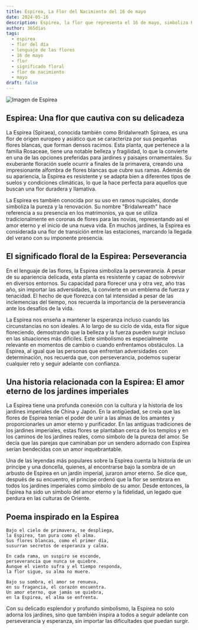 ```yaml
---
title: Espirea, La Flor del Nacimiento del 16 de mayo
date: 2024-05-16
description: Espirea, la flor que representa el 16 de mayo, simboliza Perseverancia. Descubre su fascinante historia, significado en el lenguaje de las flores y una poesía que celebra su belleza.
author: 365días
tags:
  - espirea
  - flor del día
  - lenguaje de las flores
  - 16 de mayo
  - flor
  - significado floral
  - flor de nacimiento
  - mayo
draft: false
---
```


![Imagen de Espirea](https://cdn.pixabay.com/photo/2020/04/21/04/50/meadowsweet-trees-5070844_1280.jpg#center)


## Espirea: Una flor que cautiva con su delicadeza

La Espirea (Spiraea), conocida también como Bridalwreath Spiraea, es una flor de origen europeo y asiático que se caracteriza por sus pequeñas flores blancas, que forman densos racimos. Esta planta, que pertenece a la familia Rosaceae, tiene una notable belleza y fragilidad, lo que la convierte en una de las opciones preferidas para jardines y paisajes ornamentales. Su exuberante floración suele ocurrir a finales de la primavera, creando una impresionante alfombra de flores blancas que cubre sus ramas. Además de su apariencia, la Espirea es resistente y se adapta bien a diferentes tipos de suelos y condiciones climáticas, lo que la hace perfecta para aquellos que buscan una flor duradera y llamativa.

La Espirea es también conocida por su uso en ramos nupciales, donde simboliza la pureza y la renovación. Su nombre "Bridalwreath" hace referencia a su presencia en los matrimonios, ya que se utiliza tradicionalmente en coronas de flores para las novias, representando así el amor eterno y el inicio de una nueva vida. En muchos jardines, la Espirea es considerada una flor de transición entre las estaciones, marcando la llegada del verano con su imponente presencia.

## El significado floral de la Espirea: Perseverancia

En el lenguaje de las flores, la Espirea simboliza la perseverancia. A pesar de su apariencia delicada, esta planta es resistente y capaz de sobrevivir en diversos entornos. Su capacidad para florecer una y otra vez, año tras año, sin importar las adversidades, la convierte en un emblema de fuerza y tenacidad. El hecho de que florezca con tal intensidad a pesar de las inclemencias del tiempo, nos recuerda la importancia de la perseverancia ante los desafíos de la vida.

La Espirea nos enseña a mantener la esperanza incluso cuando las circunstancias no son ideales. A lo largo de su ciclo de vida, esta flor sigue floreciendo, demostrando que la belleza y la fuerza pueden surgir incluso en las situaciones más difíciles. Este simbolismo es especialmente relevante en momentos de cambio o cuando enfrentamos obstáculos. La Espirea, al igual que las personas que enfrentan adversidades con determinación, nos recuerda que, con perseverancia, podemos superar cualquier reto y seguir adelante con confianza.

## Una historia relacionada con la Espirea: El amor eterno de los jardines imperiales

La Espirea tiene una profunda conexión con la cultura y la historia de los jardines imperiales de China y Japón. En la antigüedad, se creía que las flores de Espirea tenían el poder de unir a las almas de los amantes y proporcionarles un amor eterno y purificador. En las antiguas tradiciones de los jardines imperiales, estas flores se plantaban cerca de los templos y en los caminos de los jardines reales, como símbolo de la pureza del amor. Se decía que las parejas que caminaban por un sendero adornado con Espirea serían bendecidas con un amor inquebrantable.

Una de las leyendas más populares sobre la Espirea cuenta la historia de un príncipe y una doncella, quienes, al encontrarse bajo la sombra de un arbusto de Espirea en un jardín imperial, juraron amor eterno. Se dice que, después de su encuentro, el príncipe ordenó que la flor se sembrara en todos los jardines imperiales como símbolo de su amor. Desde entonces, la Espirea ha sido un símbolo del amor eterno y la fidelidad, un legado que perdura en las culturas de Oriente.

## Poema inspirado en la Espirea

```
Bajo el cielo de primavera, se despliega,
la Espirea, tan pura como el alma.
Sus flores blancas, como el primer día,
susurran secretos de esperanza y calma.

En cada rama, un suspiro se esconde,
perseverancia que nunca se quiebre.
Aunque el viento sufra y el tiempo responda,
la flor sigue, su alma no muere.

Bajo su sombra, el amor se renueva,
en su fragancia, el corazón encuentra.
Un amor eterno, que jamás se quiebra,
en la Espirea, el alma se enfrenta.
```

Con su delicado esplendor y profundo simbolismo, la Espirea no solo adorna los jardines, sino que también inspira a todos a seguir adelante con perseverancia y esperanza, sin importar las dificultades que puedan surgir.